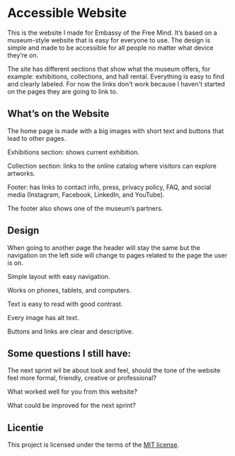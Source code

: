 # Accessible Website

This is the website I made for Embassy of the Free Mind. It’s based on a museum-style website that is easy for everyone to use. The design is simple and made to be accessible for all people no matter what device they’re on.

The site has different sections that show what the museum offers, for example: exhibitions, collections, and hall rental. Everything is easy to find and clearly labeled. For now the links don't work because I haven't started on the pages they are going to link to.

## What’s on the Website

The home page is made with a big images with short text and buttons that lead to other pages.

Exhibitions section: shows current exhibition.

Collection section: links to the online catalog where visitors can explore artworks.

Footer: has links to contact info, press, privacy policy, FAQ, and social media (Instagram, Facebook, LinkedIn, and YouTube).

The footer also shows one of the museum’s partners.

## Design

When going to another page the header will stay the same but the navigation on the left side will change to pages related to the page the user is on.

Simple layout with easy navigation.

Works on phones, tablets, and computers.

Text is easy to read with good contrast.

Every image has alt text.

Buttons and links are clear and descriptive.

## Some questions I still have:

The next sprint wil be about look and feel, should the tone of the website feel more formal, friendly, creative or professional?

What worked well for you from this website?

What could be improved for the next sprint?

## Licentie
This project is licensed under the terms of the [MIT license](./LICENSE).
